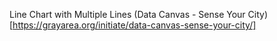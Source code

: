 Line Chart with Multiple Lines
(Data Canvas - Sense Your City)[https://grayarea.org/initiate/data-canvas-sense-your-city/]
